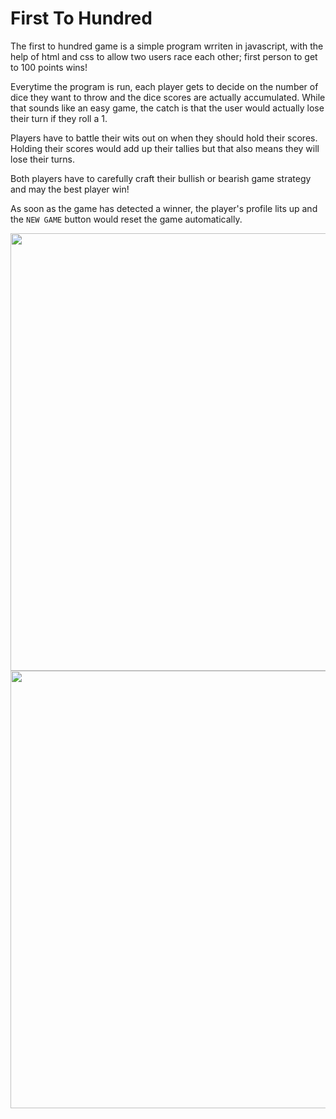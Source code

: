 # First To Hundred

The first to hundred game is a simple program wrriten in javascript, with the help of html and css to allow two users race each other; first person to get to 100 points wins! 

Everytime the program is run, each player gets to decide on the number of dice they want to throw and the dice scores are actually accumulated. While that sounds like an easy game, the catch is that the user would actually lose their turn if they roll a 1. 

Players have to battle their wits out on when they should hold their scores. Holding their scores would add up their tallies but that also means they will lose their turns. 

Both players have to carefully craft their bullish or bearish game strategy and may the best player win! 

As soon as the game has detected a winner, the player's profile lits up and the ```NEW GAME``` button would reset the game automatically. 

<img src="https://i.imgur.com/kUCyQfF.png" width="700">
<img src ="https://i.imgur.com/DquxfPB.png" width="700">
